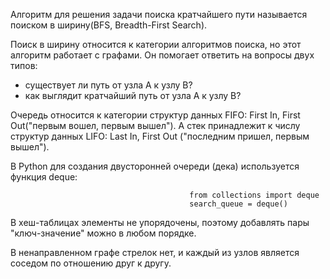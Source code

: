 Алгоритм для решения задачи поиска кратчайшего пути называется поиском в ширину(BFS, Breadth-First Search).  

Поиск в ширину относится к категории алгоритмов поиска, но этот алгоритм работает с графами. Он помогает ответить на вопросы
двух типов:  
 - существует ли путь от узла А к узлу В?  
 - как выглядит кратчайший путь от узла А к узлу В?  

Очередь относится к категории структур данных FIFO: First In, First Out("первым вошел, первым вышел"). А стек принадлежит к числу структур данных LIFO: Last In, First Out ("последним пришел, первым вышел").  

В Python для создания двусторонней очереди (дека) используется функция deque:  

                                            from collections import deque
                                            search_queue = deque()

В хеш-таблицах элементы не упорядочены, поэтому добавлять пары "ключ-значение" можно в любом порядке.  

В ненаправленном графе стрелок нет, и каждый из узлов является соседом по отношению друг к другу.  
